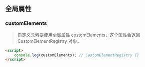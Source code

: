 ## 全局属性
### customElements
>自定义元素要使用全局属性 customElements，这个属性会返回 CustomElementRegistry 对象。
```html
<script>
    console.log(customElements); // CustomElementRegistry {}
</script>
```